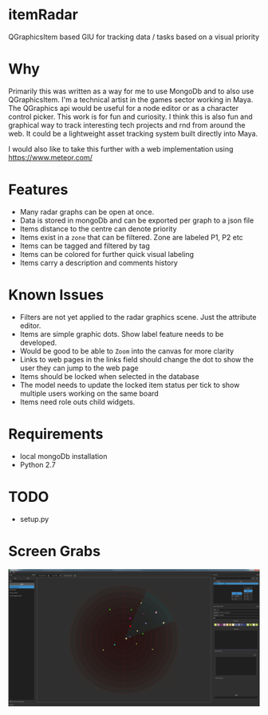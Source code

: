 # itemRadar
QGraphicsItem based GIU for tracking data / tasks based on a visual priority

# Why

Primarily this was written as a way for me to use MongoDb and to also use QGraphicsItem.
I'm a technical artist in the games sector working in Maya.  The QGraphics api would
be useful for a node editor or as a character control picker.  This work is for fun and
curiosity.   I think this is also fun and graphical way to track interesting tech
projects and rnd from around the web.  It could be a lightweight asset tracking system
built directly into Maya.

I would also like to take this further with a web implementation using https://www.meteor.com/

# Features

* Many radar graphs can be open at once.
* Data is stored in mongoDb and can be exported per graph to a json file
* Items distance to the centre can denote priority
* Items exist in a `zone` that can be filtered.  Zone are labeled P1, P2 etc
* Items can be tagged and filtered by tag
* Items can be colored for further quick visual labeling
* Items carry a description and comments history

# Known Issues

* Filters are not yet applied to the radar graphics scene.  Just the attribute editor.
* Items are simple graphic dots.  Show label feature needs to be developed.
* Would be good to be able to `Zoom` into the canvas for more clarity
* Links to web pages in the links field should change the dot to show the user they can jump to the web page
* Items should be locked when selected in the database
* The model needs to update the locked item status per tick to show multiple users working on the same board
* Items need role outs child widgets.

# Requirements

* local mongoDb installation
* Python 2.7

# TODO

* setup.py


# Screen Grabs

![Alt text](docs/screengrab_01.png?raw=true "Title")



